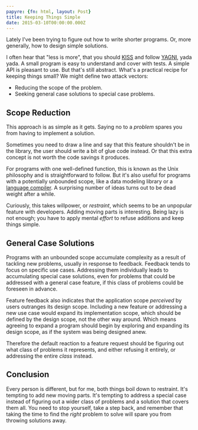 ```yaml
---
papyre: {fn: html, layout: Post}
title: Keeping Things Simple
date: 2015-03-10T00:00:00.000Z
---
```


Lately I've been trying to figure out how to write shorter programs. Or, more
generally, how to design simple solutions.

I often hear that "less is more", that you should
[KISS](http://en.wikipedia.org/wiki/KISS_principle) and follow
[YAGNI](http://en.wikipedia.org/wiki/YAGNI), yada yada. A small program is easy
to understand and cover with tests. A simple API is pleasant to use. But that's
still abstract. What's a practical recipe for keeping things small? We might
define two attack vectors:

* Reducing the scope of the problem.
* Seeking general case solutions to special case problems.

## Scope Reduction

This approach is as simple as it gets. Saying no to a _problem_ spares you from
having to implement a solution.

Sometimes you need to draw a line and say that this feature shouldn't be in the
library, the user should write a bit of glue code instead. Or that this extra
concept is not worth the code savings it produces.

For programs with one well-defined function, this is known as the Unix
philosophy and is straightforward to follow. But it's also useful for programs
with a potentially unbounded scope, like a data modeling library or a [language
compiler](http://golang.org). A surprising number of ideas turns out to be dead
weight after a while.

Curiously, this takes willpower, or _restraint_, which seems to be an unpopular
feature with developers. Adding moving parts is interesting. Being lazy is not
enough; you have to apply mental _effort_ to refuse additions and keep things
simple.

## General Case Solutions

Programs with an unbounded scope accumulate complexity as a result of tackling
new problems, usually in response to feedback. Feedback tends to focus on
specific use cases. Addressing them individually leads to accumulating special
case solutions, even for problems that could be addressed with a general case
feature, if this class of problems could be foreseen in advance.

Feature feedback also indicates that the application scope _perceived_ by users
outranges its design scope. Including a new feature or addressing a new use case
would expand its implementation scope, which should be defined by the design
scope, not the other way around. Which means agreeing to expand a program should
begin by exploring and expanding its design scope, as if the system was being
designed anew.

Therefore the default reaction to a feature request should be figuring out what
class of problems it represents, and either refusing it entirely, or addressing
the entire _class_ instead.

## Conclusion

Every person is different, but for me, both things boil down to restraint. It's
tempting to add new moving parts. It's tempting to address a special case
instead of figuring out a wider class of problems and a solution that covers
them all. You need to stop yourself, take a step back, and remember that taking
the time to find the _right_ problem to solve will spare you from
throwing solutions away.
